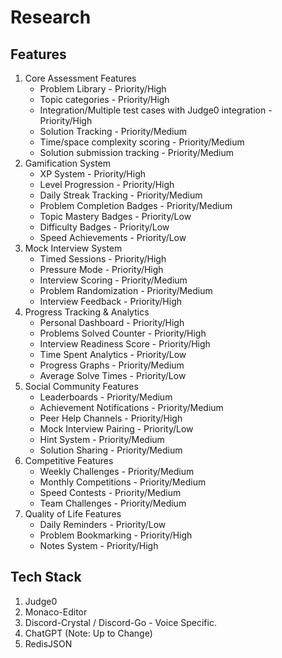 
# Research
  ## Features
1. Core Assessment Features
	- Problem Library - Priority/High
	- Topic categories - Priority/High
	- Integration/Multiple test cases with Judge0 integration - Priority/High
	- Solution Tracking - Priority/Medium
	- Time/space complexity scoring - Priority/Medium
	- Solution submission tracking - Priority/Medium
2. Gamification System
	- XP System - Priority/High
	- Level Progression - Priority/High
	- Daily Streak Tracking - Priority/Medium
	- Problem Completion Badges - Priority/Medium
	- Topic Mastery Badges - Priority/Low
	- Difficulty Badges - Priority/Low
	- Speed Achievements - Priority/Low
3. Mock Interview System
	- Timed Sessions - Priority/High
	- Pressure Mode - Priority/High
	- Interview Scoring - Priority/Medium
	- Problem Randomization - Priority/Medium
	- Interview Feedback - Priority/High
4. Progress Tracking & Analytics
	- Personal Dashboard - Priority/High
	- Problems Solved Counter - Priority/High
	- Interview Readiness Score - Priority/High
	- Time Spent Analytics - Priority/Low
	- Progress Graphs - Priority/Medium
	- Average Solve Times - Priority/Low
5. Social Community Features
	- Leaderboards - Priority/Medium
	- Achievement Notifications - Priority/Medium
	- Peer Help Channels - Priority/High
	- Mock Interview Pairing - Priority/Low
	- Hint System - Priority/Medium
	- Solution Sharing - Priority/Medium
6. Competitive Features
	- Weekly Challenges - Priority/Medium
	- Monthly Competitions - Priority/Medium
	- Speed Contests - Priority/Medium
	- Team Challenges - Priority/Medium
7. Quality of Life Features
	- Daily Reminders - Priority/Low
	- Problem Bookmarking - Priority/High
	- Notes System - Priority/High

## Tech Stack
1. Judge0
2. Monaco-Editor
3. Discord-Crystal / Discord-Go - Voice Specific.
4. ChatGPT (Note: Up to Change)
5. RedisJSON